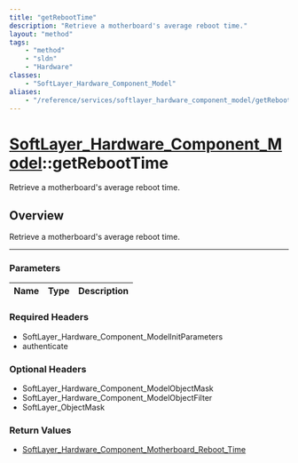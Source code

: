 ```yaml
---
title: "getRebootTime"
description: "Retrieve a motherboard's average reboot time."
layout: "method"
tags:
    - "method"
    - "sldn"
    - "Hardware"
classes:
    - "SoftLayer_Hardware_Component_Model"
aliases:
    - "/reference/services/softlayer_hardware_component_model/getRebootTime"
---
```

# [SoftLayer_Hardware_Component_Model](/reference/services/SoftLayer_Hardware_Component_Model)::getRebootTime

Retrieve a motherboard's average reboot time.


## Overview 
Retrieve a motherboard's average reboot time.

-----

### Parameters 
|Name | Type | Description |
| --- | --- | --- |


### Required Headers
* SoftLayer_Hardware_Component_ModelInitParameters
* authenticate


### Optional Headers
* SoftLayer_Hardware_Component_ModelObjectMask
* SoftLayer_Hardware_Component_ModelObjectFilter
* SoftLayer_ObjectMask

### Return Values
* <a href='/reference/datatypes/SoftLayer_Hardware_Component_Motherboard_Reboot_Time'>SoftLayer_Hardware_Component_Motherboard_Reboot_Time </a>




